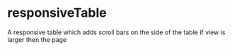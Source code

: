 # responsiveTable
A responsive table which adds scroll bars on the side of the table if view is larger then the page

